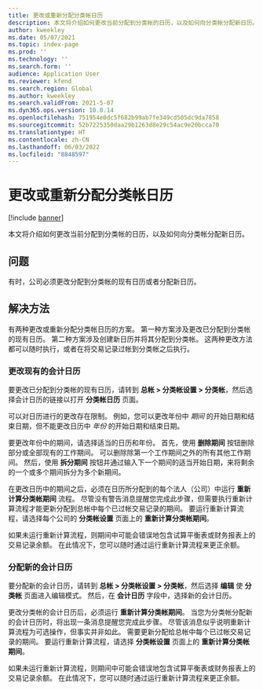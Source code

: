 ```yaml
---
title: 更改或重新分配分类帐日历
description: 本文将介绍如何更改当前分配到分类帐的日历，以及如何向分类帐分配新日历。
author: kweekley
ms.date: 05/07/2021
ms.topic: index-page
ms.prod: ''
ms.technology: ''
ms.search.form: ''
audience: Application User
ms.reviewer: kfend
ms.search.region: Global
ms.author: kweekley
ms.search.validFrom: 2021-5-07
ms.dyn365.ops.version: 10.0.14
ms.openlocfilehash: 751954e0dc5f682b99ab7fe349cd505dc9da7858
ms.sourcegitcommit: 52b7225350daa29b1263d8e29c54ac9e20bcca70
ms.translationtype: HT
ms.contentlocale: zh-CN
ms.lasthandoff: 06/03/2022
ms.locfileid: "8848597"
---
```

# <a name="change-or-reassign-a-ledger-calendar"></a>更改或重新分配分类帐日历

[!include [banner](../includes/banner.md)]

本文将介绍如何更改当前分配到分类帐的日历，以及如何向分类帐分配新日历。

## <a name="issue"></a>问题

有时，公司必须更改分配到分类帐的现有日历或者分配新日历。

## <a name="resolution"></a>解决方法

有两种更改或重新分配分类帐日历的方案。 第一种方案涉及更改已分配到分类帐的现有日历。 第二种方案涉及创建新日历并将其分配到分类帐。 这两种更改方法都可以随时执行，或者在将交易记录过帐到分类帐之后执行。

### <a name="change-an-existing-fiscal-calendar"></a>更改现有的会计日历

要更改已分配到分类帐的现有日历，请转到 **总帐 \> 分类帐设置 \> 分类帐**，然后选择会计日历的链接以打开 **分类帐日历** 页面。

可以对日历进行的更改存在限制。 例如，您可以更改年份中 *期间* 的开始日期和结束日期，但不能更改日历中 *年份* 的开始日期和结束日期。

要更改年份中的期间，请选择适当的日历和年份。 首先，使用 **删除期间** 按钮删除部分或全部现有的工作期间。 可以删除除第一个工作期间之外的所有其他工作期间。 然后，使用 **拆分期间** 按钮并通过输入下一个期间的适当开始日期，来将剩余的一个或多个期间拆分为多个新期间。

在更改日历中的期间之后，必须在日历所分配到的每个法人（公司）中运行 **重新计算分类帐期间** 流程。 尽管没有警告消息提醒您完成此步骤，但需要执行重新计算流程才能更新分配到总帐中每个已过帐交易记录的期间。 要运行重新计算流程，请选择每个公司的 **分类帐设置** 页面上的 **重新计算分类帐期间**。

如果未运行重新计算流程，则期间中可能会错误地包含试算平衡表或财务报表上的交易记录余额。 在此情况下，您可以随时通过运行重新计算流程来更正余额。

### <a name="assign-a-new-fiscal-calendar"></a>分配新的会计日历

要分配新的会计日历，请转到 **总帐 \> 分类帐设置 \> 分类帐**，然后选择 **编辑** 使 **分类帐** 页面进入编辑模式。 然后，在 **会计日历** 字段中，选择新的会计日历。

更改分类帐的会计日历后，必须运行 **重新计算分类帐期间**。 当您为分类帐分配新的会计日历时，将出现一条消息提醒您完成此步骤。 尽管该消息似乎说明重新计算流程为可选操作，但事实并非如此。 需要更新分配给总帐中每个已过帐交易记录的期间。 要运行重新计算流程，请选择 **分类帐设置** 页面上的 **重新计算分类帐期间**。

如果未运行重新计算流程，则期间中可能会错误地包含试算平衡表或财务报表上的交易记录余额。 在此情况下，您可以随时通过运行重新计算流程来更正余额。
